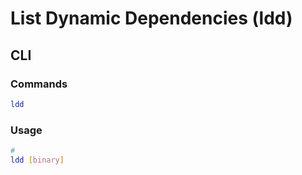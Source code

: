 # List Dynamic Dependencies (ldd)

## CLI

### Commands

```sh
ldd
```

### Usage

```sh
#
ldd [binary]
```
